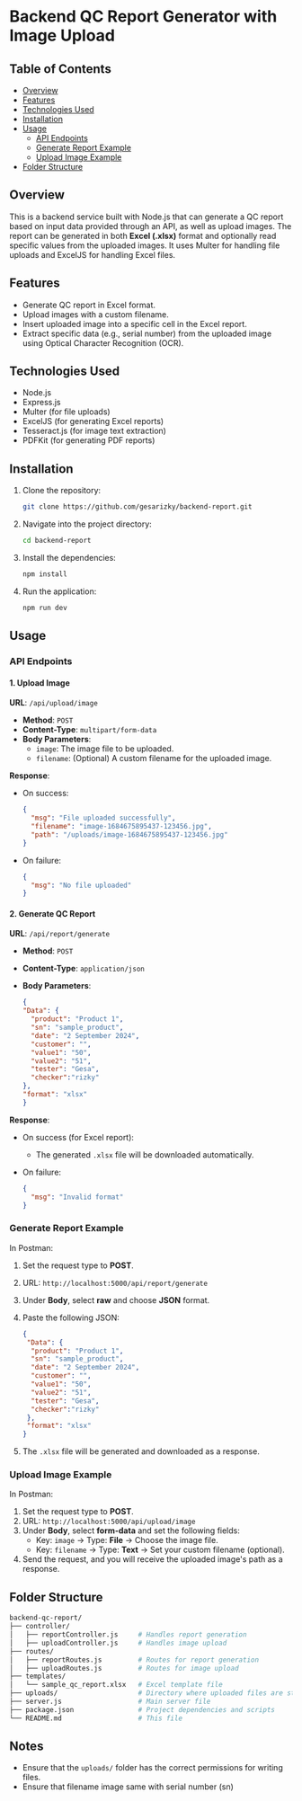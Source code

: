 # Backend QC Report Generator with Image Upload

## Table of Contents

- [Overview](#overview)
- [Features](#features)
- [Technologies Used](#technologies-used)
- [Installation](#installation)
- [Usage](#usage)
  - [API Endpoints](#api-endpoints)
  - [Generate Report Example](#generate-report-example)
  - [Upload Image Example](#upload-image-example)
- [Folder Structure](#folder-structure)

## Overview

This is a backend service built with Node.js that can generate a QC report based on input data provided through an API, as well as upload images. The report can be generated in both **Excel (.xlsx)** format and optionally read specific values from the uploaded images. It uses Multer for handling file uploads and ExcelJS for handling Excel files.

## Features

- Generate QC report in Excel format.
- Upload images with a custom filename.
- Insert uploaded image into a specific cell in the Excel report.
- Extract specific data (e.g., serial number) from the uploaded image using Optical Character Recognition (OCR).

## Technologies Used

- Node.js
- Express.js
- Multer (for file uploads)
- ExcelJS (for generating Excel reports)
- Tesseract.js (for image text extraction)
- PDFKit (for generating PDF reports)

## Installation

1. Clone the repository:

    ```bash
    git clone https://github.com/gesarizky/backend-report.git
    ```

2. Navigate into the project directory:

    ```bash
    cd backend-report
    ```

3. Install the dependencies:

    ```bash
    npm install
    ```

4. Run the application:

    ```bash
    npm run dev
    ```

## Usage

### API Endpoints

#### 1. Upload Image

**URL**: `/api/upload/image`

- **Method**: `POST`
- **Content-Type**: `multipart/form-data`
- **Body Parameters**:
  - `image`: The image file to be uploaded.
  - `filename`: (Optional) A custom filename for the uploaded image.

**Response**:

- On success:

  ```json
  {
    "msg": "File uploaded successfully",
    "filename": "image-1684675895437-123456.jpg",
    "path": "/uploads/image-1684675895437-123456.jpg"
  }
  ```

- On failure:

  ```json
  {
    "msg": "No file uploaded"
  }
  ```

#### 2. Generate QC Report

**URL**: `/api/report/generate`

- **Method**: `POST`
- **Content-Type**: `application/json`
- **Body Parameters**:

  ```json
  {
  "Data": {
    "product": "Product 1",
    "sn": "sample_product",
    "date": "2 September 2024",
    "customer": "",
    "value1": "50",
    "value2": "51",
    "tester": "Gesa",
    "checker":"rizky"
  },
  "format": "xlsx"
  }
  ```

**Response**:

- On success (for Excel report):
  - The generated `.xlsx` file will be downloaded automatically.

- On failure:

  ```json
  {
    "msg": "Invalid format"
  }
  ```

### Generate Report Example

In Postman:

1. Set the request type to **POST**.
2. URL: `http://localhost:5000/api/report/generate`
3. Under **Body**, select **raw** and choose **JSON** format.
4. Paste the following JSON:

   ```json
   {
    "Data": {
     "product": "Product 1",
     "sn": "sample_product",
     "date": "2 September 2024",
     "customer": "",
     "value1": "50",
     "value2": "51",
     "tester": "Gesa",
     "checker":"rizky"
    },
    "format": "xlsx"
   }
   ```

5. The `.xlsx` file will be generated and downloaded as a response.

### Upload Image Example

In Postman:

1. Set the request type to **POST**.
2. URL: `http://localhost:5000/api/upload/image`
3. Under **Body**, select **form-data** and set the following fields:
   - Key: `image` → Type: **File** → Choose the image file.
   - Key: `filename` → Type: **Text** → Set your custom filename (optional).
4. Send the request, and you will receive the uploaded image's path as a response.

## Folder Structure

```bash
backend-qc-report/
├── controller/
│   ├── reportController.js     # Handles report generation
│   ├── uploadController.js     # Handles image upload
├── routes/
│   ├── reportRoutes.js         # Routes for report generation
│   ├── uploadRoutes.js         # Routes for image upload
├── templates/
│   └── sample_qc_report.xlsx   # Excel template file
├── uploads/                    # Directory where uploaded files are stored
├── server.js                   # Main server file
├── package.json                # Project dependencies and scripts
└── README.md                   # This file
```

## Notes

- Ensure that the `uploads/` folder has the correct permissions for writing files.
- Ensure that filename image same with serial number (sn)
